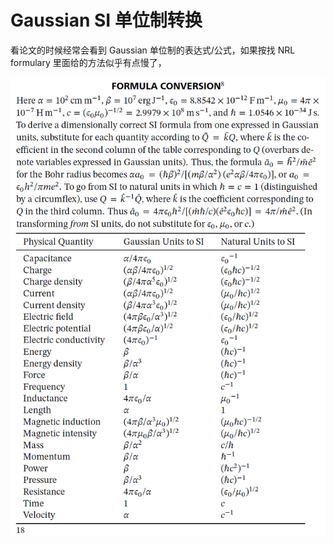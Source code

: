 # Gaussian SI 单位制转换

看论文的时候经常会看到 Gaussian 单位制的表达式/公式，如果按找 NRL formulary 里面给的方法似乎有点慢了，

![输入图片说明](https://github.com/ymma98/picx-images-hosting/raw/master/20241021/image.6m3w9oju91.webp)
<!--stackedit_data:
eyJoaXN0b3J5IjpbMTk1NjczMDQ0NF19
-->